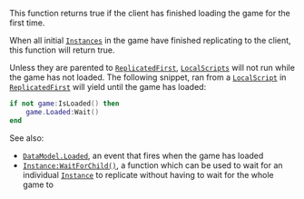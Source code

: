 This function returns true if the client has finished loading the game for
the first time.

When all initial [`Instances`](https://create.roblox.com/docs/reference/engine/classes/Instance) in the game have finished
replicating to the client, this function will return true.

Unless they are parented to [`ReplicatedFirst`](https://create.roblox.com/docs/reference/engine/classes/ReplicatedFirst),
[`LocalScripts`](https://create.roblox.com/docs/reference/engine/classes/LocalScript) will not run while the game has not
loaded. The following snippet, ran from a [`LocalScript`](https://create.roblox.com/docs/reference/engine/classes/LocalScript) in
[`ReplicatedFirst`](https://create.roblox.com/docs/reference/engine/classes/ReplicatedFirst) will yield until the game has loaded:
```lua
if not game:IsLoaded() then
    game.Loaded:Wait()
end
```

See also:

- [`DataModel.Loaded`](https://create.roblox.com/docs/reference/engine/classes/DataModel#Loaded), an event that fires when the game has loaded
- [`Instance:WaitForChild()`](https://create.roblox.com/docs/reference/engine/classes/Instance#WaitForChild), a function which can be used to wait
for an individual [`Instance`](https://create.roblox.com/docs/reference/engine/classes/Instance) to replicate without having to wait
for the whole game to